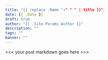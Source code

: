 ```yaml
---
title: "{{ replace .Name "-" " " | title }}"
date: {{ .Date }}
draft: true
author: "{{ .Site.Params.Author }}"
description: ""
tags: ""
banner: ""
---
```


<<< your post markdown goes here >>>